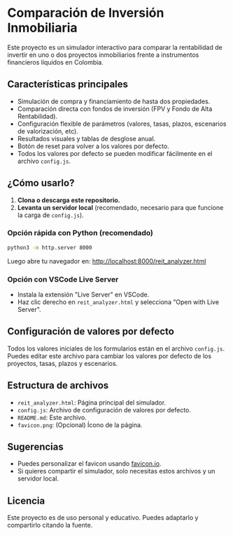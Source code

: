 # Comparación de Inversión Inmobiliaria

Este proyecto es un simulador interactivo para comparar la rentabilidad de invertir en uno o dos proyectos inmobiliarios frente a instrumentos financieros líquidos en Colombia.

## Características principales
- Simulación de compra y financiamiento de hasta dos propiedades.
- Comparación directa con fondos de inversión (FPV y Fondo de Alta Rentabilidad).
- Configuración flexible de parámetros (valores, tasas, plazos, escenarios de valorización, etc).
- Resultados visuales y tablas de desglose anual.
- Botón de reset para volver a los valores por defecto.
- Todos los valores por defecto se pueden modificar fácilmente en el archivo `config.js`.

## ¿Cómo usarlo?

1. **Clona o descarga este repositorio.**
2. **Levanta un servidor local** (recomendado, necesario para que funcione la carga de `config.js`).

### Opción rápida con Python (recomendado)
```sh
python3 -m http.server 8000
```
Luego abre tu navegador en:
[http://localhost:8000/reit_analyzer.html](http://localhost:8000/reit_analyzer.html)

### Opción con VSCode Live Server
- Instala la extensión "Live Server" en VSCode.
- Haz clic derecho en `reit_analyzer.html` y selecciona "Open with Live Server".

## Configuración de valores por defecto

Todos los valores iniciales de los formularios están en el archivo `config.js`. Puedes editar este archivo para cambiar los valores por defecto de los proyectos, tasas, plazos y escenarios.

## Estructura de archivos
- `reit_analyzer.html`: Página principal del simulador.
- `config.js`: Archivo de configuración de valores por defecto.
- `README.md`: Este archivo.
- `favicon.png`: (Opcional) Ícono de la página.

## Sugerencias
- Puedes personalizar el favicon usando [favicon.io](https://favicon.io/emoji-favicons/house/).
- Si quieres compartir el simulador, solo necesitas estos archivos y un servidor local.

## Licencia
Este proyecto es de uso personal y educativo. Puedes adaptarlo y compartirlo citando la fuente.
